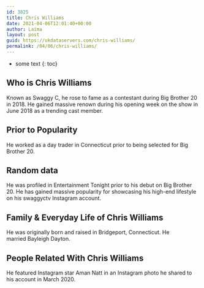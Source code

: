 ```yaml
---
id: 3825
title: Chris Williams
date: 2021-04-06T12:01:40+00:00
author: Laima
layout: post
guid: https://ukdataservers.com/chris-williams/
permalink: /04/06/chris-williams/
---
```


* some text
{: toc}


## Who is Chris Williams
                  
                  
                  
Known as Swaggy C, he rose to fame as a contestant during Big Brother 20 in 2018. He gained massive renown during his opening week on the show in June 2018 as a trending cast member. 
                  
              
            
              
            
                
                
                
## Prior to Popularity
                  
                  
                  
He worked as a day trader in Connecticut prior to being selected for Big Brother 20. 
                  
              
            
              
            
                
                
                
## Random data
                  
                  
                  
He was profiled in Entertainment Tonight prior to his debut on Big Brother 20. He has gained massive popularity for showcasing his high-end lifestyle on his swaggyctv Instagram account. 
                  
              
            
              
            
                
                
                
## Family & Everyday Life of Chris Williams
                  
                  
                  
He was originally born and raised in Bridgeport, Connecticut. He married Bayleigh Dayton.
                  
              
            
              
            
                
                
                
## People Related With Chris Williams
                  
                  
                  
He featured Instagram star Aman Natt in an Instagram photo he shared to his account in March 2020.
                  
              
            
              
            
                
              
            
              
              
            
            
              
            
          
          
          